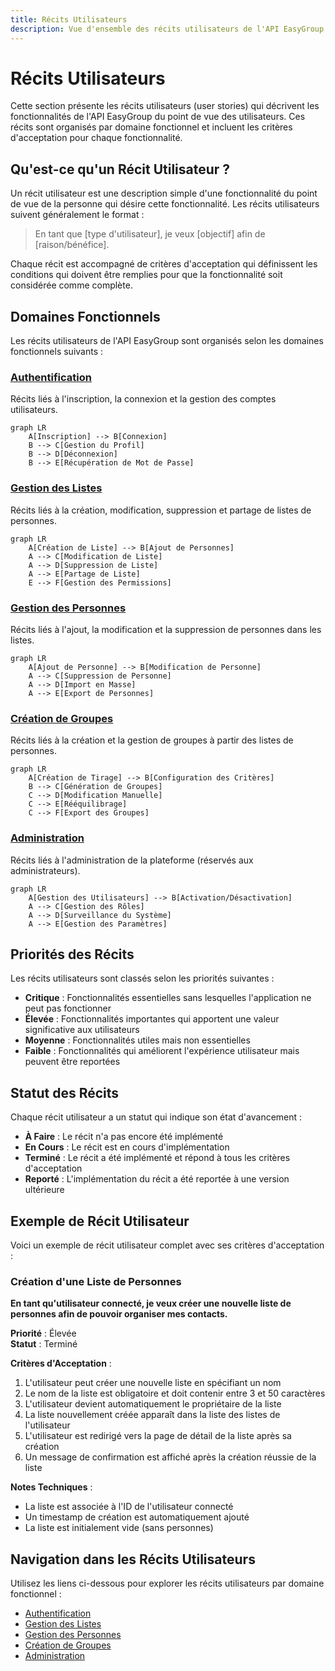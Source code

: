 ```yaml
---
title: Récits Utilisateurs
description: Vue d'ensemble des récits utilisateurs de l'API EasyGroup
---
```


# Récits Utilisateurs

Cette section présente les récits utilisateurs (user stories) qui décrivent les fonctionnalités de l'API EasyGroup du point de vue des utilisateurs. Ces récits sont organisés par domaine fonctionnel et incluent les critères d'acceptation pour chaque fonctionnalité.

## Qu'est-ce qu'un Récit Utilisateur ?

Un récit utilisateur est une description simple d'une fonctionnalité du point de vue de la personne qui désire cette fonctionnalité. Les récits utilisateurs suivent généralement le format :

> En tant que [type d'utilisateur], je veux [objectif] afin de [raison/bénéfice].

Chaque récit est accompagné de critères d'acceptation qui définissent les conditions qui doivent être remplies pour que la fonctionnalité soit considérée comme complète.

## Domaines Fonctionnels

Les récits utilisateurs de l'API EasyGroup sont organisés selon les domaines fonctionnels suivants :

### [Authentification](./authentication)

Récits liés à l'inscription, la connexion et la gestion des comptes utilisateurs.

```mermaid
graph LR
    A[Inscription] --> B[Connexion]
    B --> C[Gestion du Profil]
    B --> D[Déconnexion]
    B --> E[Récupération de Mot de Passe]
```

### [Gestion des Listes](./list-management)

Récits liés à la création, modification, suppression et partage de listes de personnes.

```mermaid
graph LR
    A[Création de Liste] --> B[Ajout de Personnes]
    A --> C[Modification de Liste]
    A --> D[Suppression de Liste]
    A --> E[Partage de Liste]
    E --> F[Gestion des Permissions]
```

### [Gestion des Personnes](./person-management)

Récits liés à l'ajout, la modification et la suppression de personnes dans les listes.

```mermaid
graph LR
    A[Ajout de Personne] --> B[Modification de Personne]
    A --> C[Suppression de Personne]
    A --> D[Import en Masse]
    A --> E[Export de Personnes]
```

### [Création de Groupes](./group-creation)

Récits liés à la création et la gestion de groupes à partir des listes de personnes.

```mermaid
graph LR
    A[Création de Tirage] --> B[Configuration des Critères]
    B --> C[Génération de Groupes]
    C --> D[Modification Manuelle]
    C --> E[Rééquilibrage]
    C --> F[Export des Groupes]
```

### [Administration](./administration)

Récits liés à l'administration de la plateforme (réservés aux administrateurs).

```mermaid
graph LR
    A[Gestion des Utilisateurs] --> B[Activation/Désactivation]
    A --> C[Gestion des Rôles]
    A --> D[Surveillance du Système]
    A --> E[Gestion des Paramètres]
```

## Priorités des Récits

Les récits utilisateurs sont classés selon les priorités suivantes :

- **Critique** : Fonctionnalités essentielles sans lesquelles l'application ne peut pas fonctionner
- **Élevée** : Fonctionnalités importantes qui apportent une valeur significative aux utilisateurs
- **Moyenne** : Fonctionnalités utiles mais non essentielles
- **Faible** : Fonctionnalités qui améliorent l'expérience utilisateur mais peuvent être reportées

## Statut des Récits

Chaque récit utilisateur a un statut qui indique son état d'avancement :

- **À Faire** : Le récit n'a pas encore été implémenté
- **En Cours** : Le récit est en cours d'implémentation
- **Terminé** : Le récit a été implémenté et répond à tous les critères d'acceptation
- **Reporté** : L'implémentation du récit a été reportée à une version ultérieure

## Exemple de Récit Utilisateur

Voici un exemple de récit utilisateur complet avec ses critères d'acceptation :

### Création d'une Liste de Personnes

**En tant qu'utilisateur connecté, je veux créer une nouvelle liste de personnes afin de pouvoir organiser mes contacts.**

**Priorité** : Élevée  
**Statut** : Terminé

**Critères d'Acceptation** :
1. L'utilisateur peut créer une nouvelle liste en spécifiant un nom
2. Le nom de la liste est obligatoire et doit contenir entre 3 et 50 caractères
3. L'utilisateur devient automatiquement le propriétaire de la liste
4. La liste nouvellement créée apparaît dans la liste des listes de l'utilisateur
5. L'utilisateur est redirigé vers la page de détail de la liste après sa création
6. Un message de confirmation est affiché après la création réussie de la liste

**Notes Techniques** :
- La liste est associée à l'ID de l'utilisateur connecté
- Un timestamp de création est automatiquement ajouté
- La liste est initialement vide (sans personnes)

## Navigation dans les Récits Utilisateurs

Utilisez les liens ci-dessous pour explorer les récits utilisateurs par domaine fonctionnel :

- [Authentification](./authentication)
- [Gestion des Listes](./list-management)
- [Gestion des Personnes](./person-management)
- [Création de Groupes](./group-creation)
- [Administration](./administration)